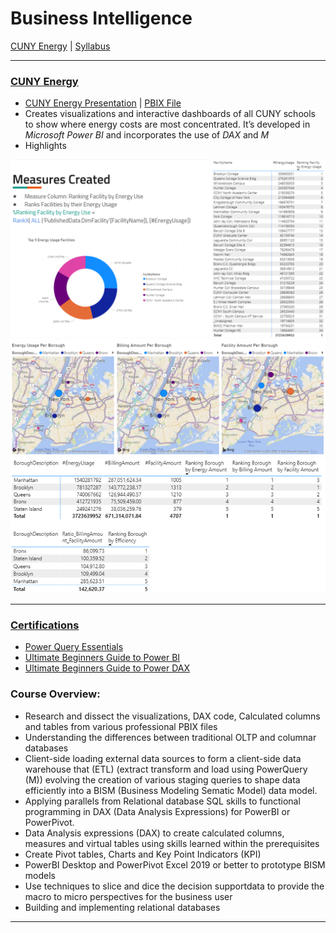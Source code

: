 # Business Intelligence

[CUNY Energy](https://github.com/eng-jonathan/Business_Intelligence/tree/main/CUNY%20Energy) |
[Syllabus](https://github.com/eng-jonathan/Business_Intelligence/blob/main/syllabus/syllabus.pdf)
 
___
### [CUNY Energy](https://github.com/eng-jonathan/Business_Intelligence/tree/main/CUNY%20Energy)
* [CUNY Energy Presentation](https://github.com/eng-jonathan/Business_Intelligence/blob/main/CUNY%20Energy/CUNY%20Energy%20Presentation.pdf) | [PBIX File](https://github.com/eng-jonathan/Business_Intelligence/blob/main/CUNY%20Energy/CUNY%20Energy%20PBIX.pbix) 
* Creates visualizations and interactive dashboards of all CUNY schools to show where energy costs are most concentrated. It’s developed in *Microsoft Power BI* and incorporates the use of *DAX* and *M*
* Highlights

<img src = "Images/cunyenergy_image01.png" width = "750"><img src = "Images/cunyenergy_image03.png" width = "750"><img src = "Images/cunyenergy_image04.png" width = "750">
___ 
### [Certifications](https://github.com/eng-jonathan/Business_Intelligence/tree/main/certifications)
* [Power Query Essentials](https://github.com/eng-jonathan/Business_Intelligence/blob/main/certifications/Power_Query_Essentials.pdf)
* [Ultimate Beginners Guide to Power BI](https://github.com/eng-jonathan/Business_Intelligence/blob/main/certifications/Ultimate_Beginners_Guide_to_Power_BI.pdf)
* [Ultimate Beginners Guide to Power DAX](https://github.com/eng-jonathan/Business_Intelligence/blob/main/certifications/Ultimate_Beginners_Guide_to_DAX.pdf)
### Course Overview:
* Research and dissect the visualizations, DAX code, Calculated columns and tables from various professional PBIX files
* Understanding the differences between traditional OLTP and columnar databases
* Client-side loading external data sources to form a client-side data warehouse that (ETL) (extract transform and load using PowerQuery (M)) evolving the creation of various staging queries to shape data efficiently into a BISM (Business Modeling Sematic Model) data model.
* Applying parallels from Relational database SQL skills to functional programming in DAX (Data Analysis Expressions) for PowerBI or PowerPivot.
* Data Analysis expressions (DAX) to create calculated columns, measures and virtual tables using skills learned within the prerequisites
* Create Pivot tables, Charts and Key Point Indicators (KPI)
* PowerBI Desktop and PowerPivot Excel 2019 or better to prototype BISM models
* Use techniques to slice and dice the decision supportdata to provide the macro to micro perspectives for the business user
* Building and implementing relational databases
___

